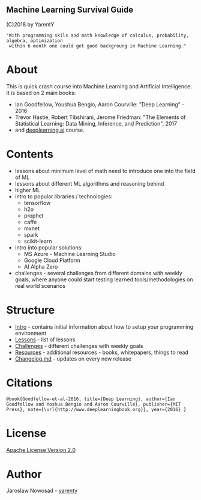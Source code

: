 Machine Learning Survival Guide
-------------------------------

(C)2018 by YarentY


```
"With programming skils and math knowledge of calculus, probability, algebra, optimization
 within 6 month one could get good backgroung in Machine Learning."
```

# About
This is quick crash course into Machine Learning and Artificial Intelligence.
It is based on 2 main books:
 - Ian Goodfellow, Youshua Bengio, Aaron Courville: "Deep Learning" - 2016
 - Trevor Hastie, Robert Tibshirani, Jerome Friedman: "The Elements of Statistical Learning: Data Mining, Inference, and Prediction", 2017
 - and [deeplearning.ai](http://www.deeplearning.ai) course. 



# Contents  
- lessons about minimum level of math need to introduce one into the field of ML
- lessons about different ML algorithms and reasoning behind
- higher ML 
- intro to popular libraries / technologies:
    - tensorflow
    - h2o
    - prophet
    - caffe
    - mxnet
    - spark
    - scikit-learn
- intro into popular solutions:
    - MS Azure - Machine Learning Studio
    - Google Cloud Platform
    - AI Alpha Zero 
- challenges - several challenges from different domains with weekly goals, 
where anyone could start testing learned tools/methodologies on real world scenarios



# Structure
- [Intro](INTRO) - contains initial information about how to setup your programming environment
- [Lessons](LESSONS) - list of lessons 
- [Challenges](CHALLENGES) - different challenges with weekly goals
- [Resources](RESOURCES) - additional resources - books, whitepapers, things to read
- [Changelog.md](CHANGELOG.md) - updates on every new release






# Citations
`@book{Goodfellow-et-al-2016,
    title={Deep Learning},
    author={Ian Goodfellow and Yoshua Bengio and Aaron Courville},
    publisher={MIT Press},
    note={\url{http://www.deeplearningbook.org}},
    year={2016}
}`



# License
[Apache License Version 2.0](LICENSE)

# Author
Jaroslaw Nowosad - [yarenty](http://www.yarenty.com)